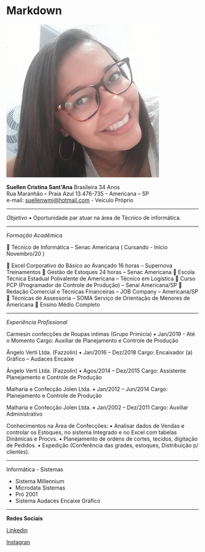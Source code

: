 # Markdown
![Maikdonw](imagem/suellen.jpg)





**Suellen Cristina Sant'Ana**
Brasileira            34 Anos                                                                            
Rua Maranhão  – Praia Azul    13.476-735 – Americana – SP  
e-mail: suellenwmj@hotmail.com    - Veículo Próprio                                                          
________________________________________
*Objetivo*
▪	Oportunidade par atuar na área de Técnico de informática. 
________________________________________
*Formação Acadêmica*
           
	Técnico de Informática – Senac Americana ( Cursando - Início Novembro/20 )

	Excel Corporativo do Básico ao Avançado 16 horas – Supernova Treinamentos 
	Gestão de Estoques 24 horas – Senac Americana
	Escola Técnica Estadual Polivalente de Americana – Técnico em Logística 
	Curso PCP (Programador de Controle de Produção) – Senai Americana/SP
	Redação Comercial e Técnicas Financeiras – JOB Company – Americana/SP
	Técnicas de Assessoria – SOMA Serviço de Orientação de Menores de Americana 
	Ensino Médio Completo
________________________________________
*Experiência Profissional*

Carmesin confecções de Roupas intimas (Grupo Primicia)
▪	Jan/2019  - Até o Momento
Cargo: Auxiliar de Planejamento e Controle de Produção

Ângelo Verti Ltda. (Fazzolin)
▪	Jan/2016 – Dez/2018
Cargo: Encaixador (a) Gráfico – Audaces Encaixe

Ângelo Verti Ltda. (Fazzolin)
▪	Agos/2014 – Dez/2015
Cargo: Assistente Planejamento e Controle de Produção

Malharia e Confecção Jolen Ltda.
▪	Jan/2012 – Jun/2014
Cargo: Planejamento e Controle de Produção 

Malharia e Confecção Jolen Ltda.
▪	Jan/2002 – Dez/2011
Cargo: Auxiliar Administrativo

Conhecimentos na Área de Confecções:
▪	Analisar dados de Vendas e controlar os Estoques, no sistema Integrado e no Excel com tabelas Dinâmicas e Procvs.
▪	Planejamento de ordens de cortes, tecidos, digitação de Pedidos.
▪	Expedição (Conferência das grades, estoques, Distribuição p/ clientes).
________________________________________
Informática - Sistemas
- Sistema Millennium
- Microdata Sistemas 
- Pró 2001
- Sistema Audaces Encaixe Gráfico

________________________________________
**Redes Sociais**

[Linkedin](https://www.linkedin.com/in/suellen-sant-ana-b148bbb3/)

[Instagran](https://www.instagram.com/suellen.sant_ana/)

